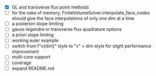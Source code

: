 - [x] GL and transverse flux point methods
- [ ] for the sake of memory, FiniteVolumeSolver.interpolate_face_nodes should give the
        face interpolations of only one dim at a time
- [ ] a posteriori slope limiting
- [ ] gauss-legendre or transverse flux quadrature options
- [ ] a priori slope limitng
- [ ] working euler example
- [ ] switch from f"v{dim}" style to "v" + dim style for slight performance improvement
- [ ] multi-core support
- [ ] coverage
- [ ] expand README.md
